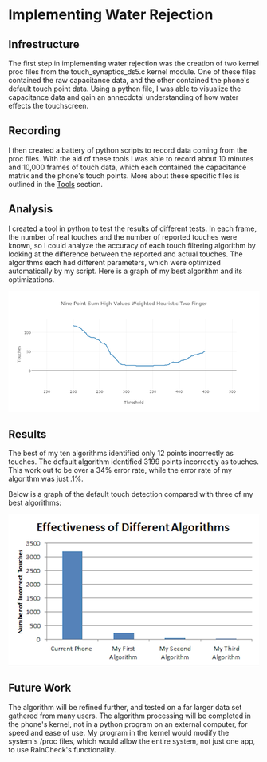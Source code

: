 # Implementing Water Rejection

## Infrestructure

The first step in implementing water rejection was the creation of two kernel proc files from the touch_synaptics_ds5.c kernel module. One of these files contained the raw capacitance data, and the other contained the phone's default touch point data. Using a python file, I was able to visualize the capacitance data and gain an annecdotal understanding of how water effects the touchscreen. 

## Recording

I then created a battery of python scripts to record data coming from the proc files. With the aid of these tools I was able to record about 10 minutes and 10,000 frames of touch data, which each contained the capacitance matrix and the phone's touch points. More about these specific files is outlined in the [Tools](tools.html "Tools") section. 

##  Analysis

I created a tool in python to test the results of different tests. In each frame, the number of real touches and the number of reported touches were known, so I could analyze the accuracy of each touch filtering algorithm by looking at the difference between the reported and actual touches. The algorithms each had different parameters, which were optimized automatically by my script. Here is a graph of my best algorithm and its optimizations.

![Graph of the Optimization of my Algorithm](AlgorithmGraph.png)

## Results

The best of my ten algorithms identified only 12 points incorrectly as touches.  The default algorithm identified 3199 points incorrectly as touches. This work out to be over a 34% error rate, while the error rate of my algorithm was just .1%.

Below is a graph of the default touch detection compared with three of my best algorithms:

![Graph of the Default Touch Detection Compared to my Algorithms](AlgorithmComparison.png)

## Future Work

The algorithm will be refined further, and tested on a far larger data set gathered from many users. The algorithm processing will be completed in the phone's kernel, not in a python program on an external computer, for speed and ease of use. My program in the kernel would modify the system's /proc files, which would allow the entire system, not just one app, to use RainCheck's functionality.